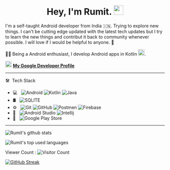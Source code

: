<h1 align="center">Hey, I'm Rumit. <img src="https://raw.githubusercontent.com/aemmadi/aemmadi/master/wave.gif" width="30px"></h1> 

I'm a self-taught Android developer from India 🇮🇳. Trying to explore new things. I can't be cutting edge updated with the latest tech updates but I try to learn the new things and contribut it back to community whenever possible. I will love if I would be helpful to anyone. 🙂

👩‍💻 Being a Android enthusiast, I develop Android apps in Kotlin 
<img src ="https://icon2.cleanpng.com/20180712/jwy/kisspng-android-software-development-kotlin-mobile-app-dev-android-programming-5b47975c5aa9f1.4404467115314184603714.jpg" width=20 height=20>.
<br>

<img src="https://www.gstatic.com/devrel-devsite/prod/v0492b3db79b8927fe2347ea2dc87c471b22f173331622ffd10334837d43ea37f/developers/images/touchicon-180.png" width =20 height = 20> <b><a href="https://developers.google.com/profile/u/rumit">My Google Developer Profile</a></b>
<hr>

🛠 &nbsp;Tech Stack
- 💻 &nbsp;
  ![Android](https://img.shields.io/badge/Android-3DDC84?style=for-the-badge&logo=android&logoColor=white)
  ![Kotlin](https://img.shields.io/badge/Kotlin-0095D5?&style=for-the-badge)
  ![Java](https://img.shields.io/badge/Java-ED8B00?style=for-the-badge&logo=java&logoColor=white)  
- 🛢 &nbsp;
  ![SQLITE](https://img.shields.io/badge/SQLite-07405E?style=for-the-badge&logo=sqlite&logoColor=white)
- ⚙️ &nbsp;
  ![Git](https://img.shields.io/badge/Git-F05032?style=for-the-badge&logo=git&logoColor=white)
  ![GitHub](https://img.shields.io/badge/GitHub-100000?style=for-the-badge&logo=github&logoColor=white)
  ![Postmen](https://img.shields.io/badge/Postman-FF6C37?style=for-the-badge&logo=Postman&logoColor=white)
  ![Firebase](https://img.shields.io/badge/firebase-ffca28?style=for-the-badge&logo=firebase&logoColor=black)
- 🔧 &nbsp;
  ![Android Studio](https://img.shields.io/badge/Android_Studio-3DDC84?style=for-the-badge&logo=android-studio&logoColor=white)
  ![Intellij](https://img.shields.io/badge/IntelliJIDEA-000000.svg?style=for-the-badge&logo=intellij-idea&logoColor=white)
- 🛒 &nbsp;
  ![Google Play Store](https://img.shields.io/badge/Google_Play-414141?style=for-the-badge&logo=google-play&logoColor=white)
  
<hr>

![Rumit's github stats](https://github-readme-stats.vercel.app/api?username=RumitPatel&show_icons=true&count_private=true&show_icons=true)

![Rumit's top used languages](https://github-readme-stats.vercel.app/api/top-langs/?username=RumitPatel&layout=compact&exclude_repo=dt_laurel_sprout,dt_laurel_sprout_oss,vt_laurel_sprout,vt_laurel_sprout_oss,shrp_xiaomi_laurel_sprout,RumitPatel.github.io,gims-dump,device_oneplus_avicii,oos-cam)

Viewer Count :
 ![Visitor Count](https://profile-counter.glitch.me/{RumitPatel}/count.svg)

[![GitHub Streak](http://github-readme-streak-stats.herokuapp.com?user=RumitPatel&theme=github-light&date_format=M%20j%5B%2C%20Y%5D)](https://git.io/streak-stats)
